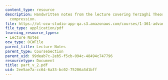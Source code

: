 ```yaml
---
content_type: resource
description: Handwritten notes from the lecture covering Terzaghi Theory and secondary
  compression.
file: https://ol-ocw-studio-app-qa.s3.amazonaws.com/courses/1-361-advanced-soil-mechanics-fall-2004/2ee5ae7acc646a33bc0275206a3d1bff_part_v_2.pdf
file_type: application/pdf
learning_resource_types:
- Lecture Notes
ocw_type: OCWFile
parent_title: Lecture Notes
parent_type: CourseSection
parent_uid: 99deab7c-2eb5-f5cb-094c-48494c747796
resourcetype: Document
title: part_v_2.pdf
uid: 2ee5ae7a-cc64-6a33-bc02-75206a3d1bff
---
```

